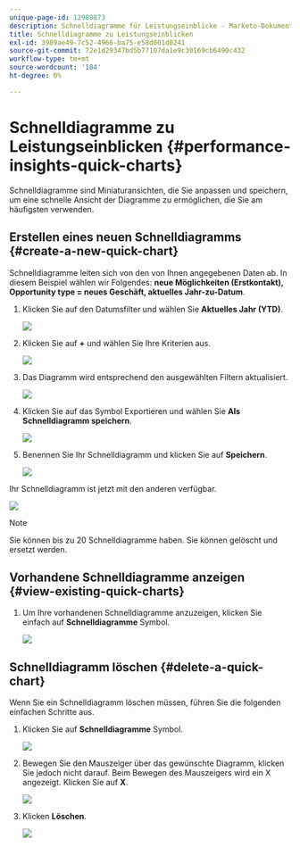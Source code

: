 ```yaml
---
unique-page-id: 12980873
description: Schnelldiagramme für Leistungseinblicke - Marketo-Dokumente - Produktdokumentation
title: Schnelldiagramme zu Leistungseinblicken
exl-id: 3989ae49-7c52-4966-ba75-e58d001d0241
source-git-commit: 72e1d29347bd5b77107da1e9c30169cb6490c432
workflow-type: tm+mt
source-wordcount: '184'
ht-degree: 0%

---
```


# Schnelldiagramme zu Leistungseinblicken {#performance-insights-quick-charts}

Schnelldiagramme sind Miniaturansichten, die Sie anpassen und speichern, um eine schnelle Ansicht der Diagramme zu ermöglichen, die Sie am häufigsten verwenden.

## Erstellen eines neuen Schnelldiagramms {#create-a-new-quick-chart}

Schnelldiagramme leiten sich von den von Ihnen angegebenen Daten ab. In diesem Beispiel wählen wir Folgendes: **neue Möglichkeiten (Erstkontakt), Opportunity type = neues Geschäft, aktuelles Jahr-zu-Datum**.

1. Klicken Sie auf den Datumsfilter und wählen Sie **Aktuelles Jahr (YTD)**.

   ![](assets/1-2.png)

1. Klicken Sie auf **+** und wählen Sie Ihre Kriterien aus.

   ![](assets/2-2.png)

1. Das Diagramm wird entsprechend den ausgewählten Filtern aktualisiert.

   ![](assets/3-3.png)

1. Klicken Sie auf das Symbol Exportieren und wählen Sie **Als Schnelldiagramm speichern**.

   ![](assets/4-2.png)

1. Benennen Sie Ihr Schnelldiagramm und klicken Sie auf **Speichern**.

   ![](assets/5-3.png)

Ihr Schnelldiagramm ist jetzt mit den anderen verfügbar.

![](assets/6-3.png)

>[!NOTE]
>
>Sie können bis zu 20 Schnelldiagramme haben. Sie können gelöscht und ersetzt werden.

## Vorhandene Schnelldiagramme anzeigen {#view-existing-quick-charts}

1. Um Ihre vorhandenen Schnelldiagramme anzuzeigen, klicken Sie einfach auf **Schnelldiagramme** Symbol.

   ![](assets/7-1.png)

## Schnelldiagramm löschen {#delete-a-quick-chart}

Wenn Sie ein Schnelldiagramm löschen müssen, führen Sie die folgenden einfachen Schritte aus.

1. Klicken Sie auf **Schnelldiagramme** Symbol.

   ![](assets/8-1.png)

1. Bewegen Sie den Mauszeiger über das gewünschte Diagramm, klicken Sie jedoch nicht darauf. Beim Bewegen des Mauszeigers wird ein X angezeigt. Klicken Sie auf **X**.

   ![](assets/9-2.png)

1. Klicken **Löschen**.

   ![](assets/10-1.png)
